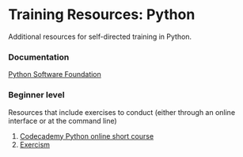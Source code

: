 # Training Resources: Python

Additional resources for self-directed training in Python.

### Documentation

[Python Software Foundation](https://docs.python.org/)

### Beginner level

Resources that include exercises to conduct (either through an online interface or at the command line)

1. [Codecademy Python online short course](https://www.codecademy.com/tracks/python)
1. [Exercism](http://exercism.io)
